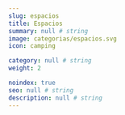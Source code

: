 ```yaml
---
slug: espacios
title: Espacios
summary: null # string
image: categorias/espacios.svg
icon: camping

category: null # string
weight: 2

noindex: true
seo: null # string
description: null # string
---
```

